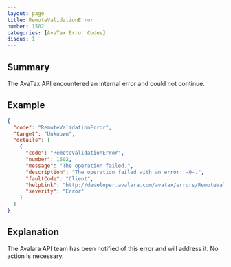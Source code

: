 ```yaml
---
layout: page
title: RemoteValidationError
number: 1502
categories: [AvaTax Error Codes]
disqus: 1
---
```


## Summary

The AvaTax API encountered an internal error and could not continue.

## Example

```json
{
  "code": "RemoteValidationError",
  "target": "Unknown",
  "details": [
    {
      "code": "RemoteValidationError",
      "number": 1502,
      "message": "The operation failed.",
      "description": "The operation failed with an error: -0-.",
      "faultCode": "Client",
      "helpLink": "http://developer.avalara.com/avatax/errors/RemoteValidationError",
      "severity": "Error"
    }
  ]
}
```

## Explanation

The Avalara API team has been notified of this error and will address it.  No action is necessary.
